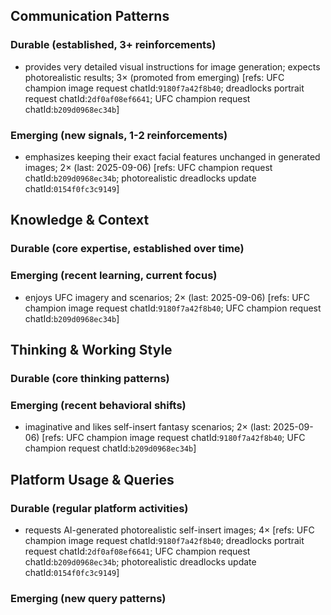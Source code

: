 ## Communication Patterns
### Durable (established, 3+ reinforcements)
- provides very detailed visual instructions for image generation; expects photorealistic results; 3× (promoted from emerging) [refs: UFC champion image request chatId:`9180f7a42f8b40`; dreadlocks portrait request chatId:`2df0af08ef6641`; UFC champion request chatId:`b209d0968ec34b`]

### Emerging (new signals, 1-2 reinforcements)
- emphasizes keeping their exact facial features unchanged in generated images; 2× (last: 2025-09-06) [refs: UFC champion request chatId:`b209d0968ec34b`; photorealistic dreadlocks update chatId:`0154f0fc3c9149`]

## Knowledge & Context
### Durable (core expertise, established over time)

### Emerging (recent learning, current focus)
- enjoys UFC imagery and scenarios; 2× (last: 2025-09-06) [refs: UFC champion image request chatId:`9180f7a42f8b40`; UFC champion request chatId:`b209d0968ec34b`]

## Thinking & Working Style
### Durable (core thinking patterns)

### Emerging (recent behavioral shifts)
- imaginative and likes self-insert fantasy scenarios; 2× (last: 2025-09-06) [refs: UFC champion image request chatId:`9180f7a42f8b40`; UFC champion request chatId:`b209d0968ec34b`]

## Platform Usage & Queries
### Durable (regular platform activities)
- requests AI-generated photorealistic self-insert images; 4× [refs: UFC champion image request chatId:`9180f7a42f8b40`; dreadlocks portrait request chatId:`2df0af08ef6641`; UFC champion request chatId:`b209d0968ec34b`; photorealistic dreadlocks update chatId:`0154f0fc3c9149`]

### Emerging (new query patterns)